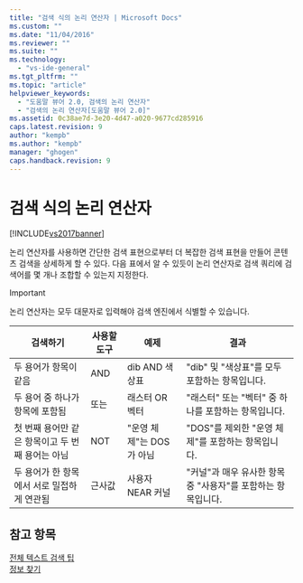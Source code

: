 ```yaml
---
title: "검색 식의 논리 연산자 | Microsoft Docs"
ms.custom: ""
ms.date: "11/04/2016"
ms.reviewer: ""
ms.suite: ""
ms.technology: 
  - "vs-ide-general"
ms.tgt_pltfrm: ""
ms.topic: "article"
helpviewer_keywords: 
  - "도움말 뷰어 2.0, 검색의 논리 연산자"
  - "검색의 논리 연산자[도움말 뷰어 2.0]"
ms.assetid: 0c38ae7d-3e20-4d47-a020-9677cd285916
caps.latest.revision: 9
author: "kempb"
ms.author: "kempb"
manager: "ghogen"
caps.handback.revision: 9
---
```

# 검색 식의 논리 연산자
[!INCLUDE[vs2017banner](../code-quality/includes/vs2017banner.md)]

논리 연산자를 사용하면 간단한 검색 표현으로부터 더 복잡한 검색 표현을 만들어 콘텐츠 검색을 상세하게 할 수 있다.  다음 표에서 알 수 있듯이 논리 연산자로 검색 쿼리에 검색어를 몇 개나 조합할 수 있는지 지정한다.  
  
> [!IMPORTANT]
>  논리 연산자는 모두 대문자로 입력해야 검색 엔진에서 식별할 수 있습니다.  
  
|검색하기|사용할 도구|예제|결과|  
|----------|------------|--------|--------|  
|두 용어가 항목이 같음|AND|dib AND 색상표|"dib" 및 "색상표"를 모두 포함하는 항목입니다.|  
|두 용어 중 하나가 항목에 포함됨|또는|래스터 OR 벡터|"래스터" 또는 "벡터" 중 하나를 포함하는 항목입니다.|  
|첫 번째 용어만 같은 항목이고 두 번째 용어는 아님|NOT|"운영 체제"는 DOS가 아님|"DOS"를 제외한 "운영 체제"를 포함하는 항목입니다.|  
|두 용어가 한 항목에서 서로 밀접하게 연관됨|근사값|사용자 NEAR 커널|"커널"과 매우 유사한 항목 중 "사용자"를 포함하는 항목입니다.|  
  
## 참고 항목  
 [전체 텍스트 검색 팁](../ide/full-text-search-tips.md)   
 [정보 찾기](../ide/locate-information.md)